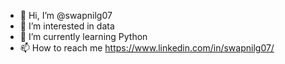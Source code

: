 - 👋 Hi, I’m @swapnilg07
- 👀 I’m interested in data
- 🌱 I’m currently learning Python
- 📫 How to reach me https://www.linkedin.com/in/swapnilg07/

<!---
swapnilg07/swapnilg07 is a ✨ special ✨ repository because its `README.md` (this file) appears on your GitHub profile.
You can click the Preview link to take a look at your changes.
--->
